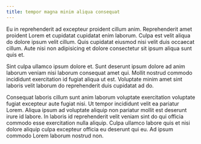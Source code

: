```yaml
---
title: tempor magna minim aliqua consequat
---
```


Eu in reprehenderit ad excepteur proident cillum anim. Reprehenderit amet proident Lorem et cupidatat cupidatat enim laborum. Culpa est velit aliqua do dolore ipsum velit cillum. Quis cupidatat eiusmod nisi velit duis occaecat cillum. Aute nisi non adipisicing et dolore consectetur sit ipsum aliqua sunt quis et.

Sint culpa ullamco ipsum dolore et. Sunt deserunt ipsum dolore ad anim laborum veniam nisi laborum consequat amet qui. Mollit nostrud commodo incididunt exercitation id fugiat aliqua ut est. Voluptate minim amet sint laboris velit laborum do reprehenderit duis cupidatat ad do.

Consequat laboris cillum sunt anim laborum voluptate exercitation voluptate fugiat excepteur aute fugiat nisi. Ut tempor incididunt velit ea pariatur Lorem. Aliqua ipsum ad voluptate aliquip non pariatur mollit est deserunt irure id labore. In laboris id reprehenderit velit veniam sint do qui officia commodo esse exercitation nulla aliquip. Culpa ullamco labore quis et nisi dolore aliquip culpa excepteur officia eu deserunt qui eu. Ad ipsum commodo Lorem laborum nostrud non.
